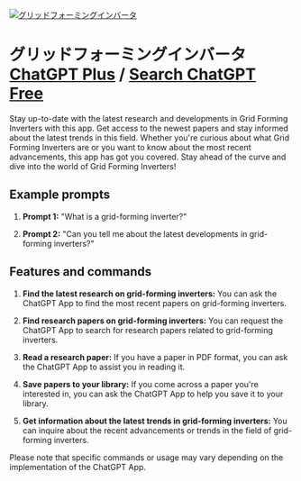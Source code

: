 
[![グリッドフォーミングインバータ](null)](https://chat.openai.com/g/g-nDgDzB173-guritudohuominguinbata)

# グリッドフォーミングインバータ [ChatGPT Plus](https://chat.openai.com/g/g-nDgDzB173-guritudohuominguinbata) / [Search ChatGPT Free](https://gptcall.net/index.html#/?search=%E3%82%B0%E3%83%AA%E3%83%83%E3%83%89%E3%83%95%E3%82%A9%E3%83%BC%E3%83%9F%E3%83%B3%E3%82%B0%E3%82%A4%E3%83%B3%E3%83%90%E3%83%BC%E3%82%BF)

Stay up-to-date with the latest research and developments in Grid Forming Inverters with this app. Get access to the newest papers and stay informed about the latest trends in this field. Whether you're curious about what Grid Forming Inverters are or you want to know about the most recent advancements, this app has got you covered. Stay ahead of the curve and dive into the world of Grid Forming Inverters!

## Example prompts

1. **Prompt 1:** "What is a grid-forming inverter?"

2. **Prompt 2:** "Can you tell me about the latest developments in grid-forming inverters?"

## Features and commands

1. **Find the latest research on grid-forming inverters:** You can ask the ChatGPT App to find the most recent papers on grid-forming inverters.

2. **Find research papers on grid-forming inverters:** You can request the ChatGPT App to search for research papers related to grid-forming inverters.

3. **Read a research paper:** If you have a paper in PDF format, you can ask the ChatGPT App to assist you in reading it.

4. **Save papers to your library:** If you come across a paper you're interested in, you can ask the ChatGPT App to help you save it to your library.

5. **Get information about the latest trends in grid-forming inverters:** You can inquire about the recent advancements or trends in the field of grid-forming inverters.

Please note that specific commands or usage may vary depending on the implementation of the ChatGPT App.


